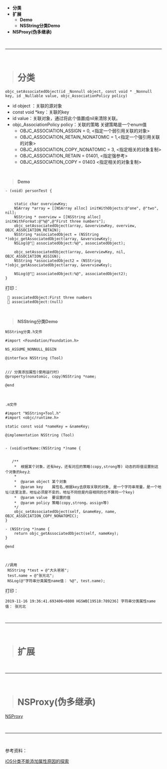 
- **分类**
- **扩展**
	- **Demo**
	- **NSString分类Demo**
- **NSProxy(伪多继承)**



<br/>

***
<br/>



># 分类



```
objc_setAssociatedObject(id _Nonnull object, const void * _Nonnull key, id _Nullable value, objc_AssociationPolicy policy)

```

- id object ：关联的源对象
- const void *key：关联的key
- id value：关联对象，通过将此个值置成nil来清除关联。
- objc_AssociationPolicy policy：关联的策略
	关键策略是一个enum值
	- 	OBJC_ASSOCIATION_ASSIGN = 0,      <指定一个弱引用关联的对象>
	- 	OBJC_ASSOCIATION_RETAIN_NONATOMIC = 1,<指定一个强引用关联的对象>
	- 	OBJC_ASSOCIATION_COPY_NONATOMIC = 3,  <指定相关的对象复制>
	- 	OBJC_ASSOCIATION_RETAIN = 01401,      <指定强参考>
	- 	OBJC_ASSOCIATION_COPY = 01403    <指定相关的对象复制>


<br/>

> **Demo**

```
- (void) personTest {
    
    
    static char overviewKey;
    NSArray *array = [[NSArray alloc] initWithObjects:@"one", @"two", nil];
    NSString * overview = [[NSString alloc] initWithFormat:@"%@",@"First three numbers"];
    objc_setAssociatedObject(array, &overviewKey, overview, OBJC_ASSOCIATION_RETAIN);
    NSString *associatedObject = (NSString *)objc_getAssociatedObject(array, &overviewKey);
    NSLog(@"🍎 associatedObject:%@", associatedObject);
    
    objc_setAssociatedObject(array, &overviewKey, nil, OBJC_ASSOCIATION_ASSIGN);
    NSString *associatedObject2 = (NSString *)objc_getAssociatedObject(array, &overviewKey);

    NSLog(@"🍊 associatedObject:%@", associatedObject2);
}
```

打印：

```
 🍎 associatedObject:First three numbers
 🍊 associatedObject:(null)

```


<br/>

> **NSString分类Demo**

`NSString分类.h文件`

```
#import <Foundation/Foundation.h>

NS_ASSUME_NONNULL_BEGIN

@interface NSString (Tool)


/// 分类添加属性(使用运行时)
@property(nonatomic, copy)NSString *name;

@end
```
<br/>

`.m文件`

```
#import "NSString+Tool.h"
#import <objc/runtime.h>

static const void *nameKey = &nameKey;

@implementation NSString (Tool)


- (void)setName:(NSString *)name {
    
    
   /**
    *  根据某个对象，还有key，还有对应的策略(copy,strong等) 动态的将值设置到这个对象的key上
    *
    *  @param object 某个对象
    *  @param key    属性名,根据key去获取关联的对象, 是一个字符串常量，是一个地址(这里注意，地址必须是不变的，地址不同但是内容相同的也不算同一个key)
    *  @param value  要设置的值
    *  @param policy 策略(copy,strong，assign等)
    */
    objc_setAssociatedObject(self, &nameKey, name, OBJC_ASSOCIATION_COPY_NONATOMIC);
}

- (NSString *)name {
    return objc_getAssociatedObject(self, nameKey);
}

@end



//调用
 NSString *test = @"大头爸爸";
 test.name = @"张光北";
 NSLog(@"字符串分类属性name值： %@", test.name);
```
打印：

`2019-11-16 19:36:41.693406+0800 HGSWB[19518:789236] 字符串分类属性name值： 张光北
`





<br/>

***
<br/>


># 扩展




<br/>

***
<br/>


># NSProxy(伪多继承)

[NSProxy](https://www.jianshu.com/p/923f119333d8)


<br/>

***
<br/>

参考资料：

[iOS分类不能添加属性原因的探索](https://blog.csdn.net/u012409247/article/details/80206229)
